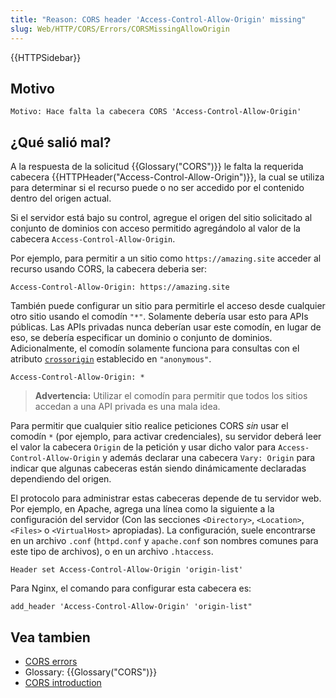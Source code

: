 ```yaml
---
title: "Reason: CORS header 'Access-Control-Allow-Origin' missing"
slug: Web/HTTP/CORS/Errors/CORSMissingAllowOrigin
---
```


{{HTTPSidebar}}

## Motivo

```
Motivo: Hace falta la cabecera CORS 'Access-Control-Allow-Origin'
```

## ¿Qué salió mal?

A la respuesta de la solicitud {{Glossary("CORS")}} le falta la requerida cabecera {{HTTPHeader("Access-Control-Allow-Origin")}}, la cual se utiliza para determinar si el recurso puede o no ser accedido por el contenido dentro del origen actual.

Si el servidor está bajo su control, agregue el origen del sitio solicitado al conjunto de dominios con acceso permitido agregándolo al valor de la cabecera `Access-Control-Allow-Origin`.

Por ejemplo, para permitir a un sitio como `https://amazing.site` acceder al recurso usando CORS, la cabecera deberia ser:

```
Access-Control-Allow-Origin: https://amazing.site
```

También puede configurar un sitio para permitirle el acceso desde cualquier otro sitio usando el comodín `"*"`. Solamente debería usar esto para APIs públicas. Las APIs privadas nunca deberían usar este comodín, en lugar de eso, se debería especificar un dominio o conjunto de dominios. Adicionalmente, el comodín solamente funciona para consultas con el atributo [`crossorigin`](/es/docs/Web/HTML/Global_attributes#crossorigin) establecido en `"anonymous"`.

```
Access-Control-Allow-Origin: *
```

> **Advertencia:** Utilizar el comodín para permitir que todos los sitios accedan a una API privada es una mala idea.

Para permitir que cualquier sitio realice peticiones CORS _sin_ usar el comodín `*` (por ejemplo, para activar credenciales), su servidor deberá leer el valor la cabecera `Origin` de la petición y usar dicho valor para `Access-Control-Allow-Origin` y además declarar una cabecera `Vary: Origin` para indicar que algunas cabeceras están siendo dinámicamente declaradas dependiendo del origen.

El protocolo para administrar estas cabeceras depende de tu servidor web. Por ejemplo, en Apache, agrega una línea como la siguiente a la configuración del servidor (Con las secciones `<Directory>`, `<Location>`, `<Files>` o `<VirtualHost>` apropiadas). La configuración, suele encontrarse en un archivo `.conf` (`httpd.conf` y `apache.conf` son nombres comunes para este tipo de archivos), o en un archivo `.htaccess`.

```
Header set Access-Control-Allow-Origin 'origin-list'
```

Para Nginx, el comando para configurar esta cabecera es:

```
add_header 'Access-Control-Allow-Origin' 'origin-list"
```

## Vea tambien

- [CORS errors](/es/docs/Web/HTTP/CORS/Errors)
- Glossary: {{Glossary("CORS")}}
- [CORS introduction](/es/docs/Web/HTTP/CORS)

